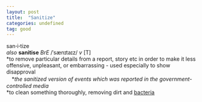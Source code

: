 ```yaml
---
layout: post
title:  "Sanitize"
categories: undefined
tag: good
---
```

<DIV style="MARGIN: 0px 0px 5px">san<B>·</B>i<B>·</B>tize<BR><I>also</I> <B>sanitise</B> <I>BrE</I> /ˈsænɪtaɪz/ <I>v</I> [T] <BR>*to remove particular details from a report, story etc in order to make it less offensive, unpleasant, or embarrassing - used especially to show disapproval<BR>　*<I>the sanitized version of events which was reported in the government-controlled media</I><BR>*to clean something thoroughly, removing dirt and <A href="{{ site.baseurl }}/bacteria"><U>bacteria</U></A></DIV>
